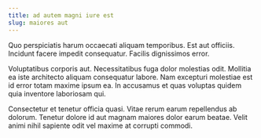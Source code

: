 ```yaml
---
title: ad autem magni iure est
slug: maiores aut
---
```


Quo perspiciatis harum occaecati aliquam temporibus. Est aut officiis. Incidunt facere impedit consequatur. Facilis dignissimos error.

Voluptatibus corporis aut. Necessitatibus fuga dolor molestias odit. Mollitia ea iste architecto aliquam consequatur labore. Nam excepturi molestiae est id error totam maxime ipsum ea. In accusamus et quas voluptas quidem quia inventore laboriosam qui.

Consectetur et tenetur officia quasi. Vitae rerum earum repellendus ab dolorum. Tenetur dolore id aut magnam maiores dolor earum beatae. Velit animi nihil sapiente odit vel maxime at corrupti commodi.
